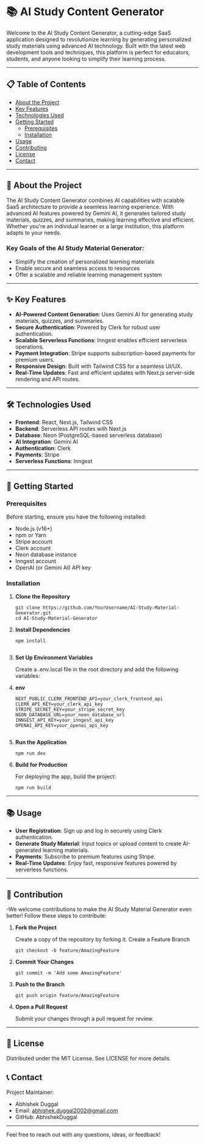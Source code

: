 
# 📚 AI Study Content Generator

Welcome to the AI Study Content Generator, a cutting-edge SaaS application designed to revolutionize learning by generating personalized study materials using advanced AI technology. Built with the latest web development tools and techniques, this platform is perfect for educators, students, and anyone looking to simplify their learning process.

---

## 📋 Table of Contents
- [About the Project](#about-the-project)
- [Key Features](#key-features)
- [Technologies Used](#technologies-used)
- [Getting Started](#getting-started)
  - [Prerequisites](#prerequisites)
  - [Installation](#installation)
- [Usage](#usage)
- [Contributing](#contributing)
- [License](#license)
- [Contact](#contact)

---

## 📝 About the Project

The AI Study Content Generator combines AI capabilities with scalable SaaS architecture to provide a seamless learning experience. With advanced AI features powered by Gemini AI, it generates tailored study materials, quizzes, and summaries, making learning effective and efficient. Whether you're an individual learner or a large institution, this platform adapts to your needs.

### Key Goals of the AI Study Material Generator:
- Simplify the creation of personalized learning materials
- Enable secure and seamless access to resources
- Offer a scalable and reliable learning management system

---

## ✨ Key Features

- **AI-Powered Content Generation**: Uses Gemini AI for generating study materials, quizzes, and summaries.
- **Secure Authentication**: Powered by Clerk for robust user authentication.
- **Scalable Serverless Functions**: Inngest enables efficient serverless operations.
- **Payment Integration**: Stripe supports subscription-based payments for premium users.
- **Responsive Design**: Built with Tailwind CSS for a seamless UI/UX.
- **Real-Time Updates**: Fast and efficient updates with Next.js server-side rendering and API routes.

---

## 🛠 Technologies Used

- **Frontend**: React, Next.js, Tailwind CSS
- **Backend**: Serverless API routes with Next.js
- **Database**: Neon (PostgreSQL-based serverless database)
- **AI Integration**: Gemini AI
- **Authentication**: Clerk
- **Payments**: Stripe
- **Serverless Functions**: Inngest

---

## 🚀 Getting Started

### Prerequisites

Before starting, ensure you have the following installed:

- Node.js (v16+)
- npm or Yarn
- Stripe account
- Clerk account
- Neon database instance
- Inngest account
- OpenAI (or Gemini AI) API key

### Installation

1. **Clone the Repository**
   
   ```
   git clone https://github.com/YourUsername/AI-Study-Material-Generator.git
   cd AI-Study-Material-Generator

2. **Install Dependencies**
   
   ```
   npm install
 
3. **Set Up Environment Variables**
   
   Create a .env.local file in the root directory and add the following variables:

5. **env**
   
    ```
    NEXT_PUBLIC_CLERK_FRONTEND_API=your_clerk_frontend_api
    CLERK_API_KEY=your_clerk_api_key
    STRIPE_SECRET_KEY=your_stripe_secret_key
    NEON_DATABASE_URL=your_neon_database_url
    INNGEST_API_KEY=your_inngest_api_key
    OPENAI_API_KEY=your_openai_api_key


6. **Run the Application**
   
    ```
    npm run dev
    ```

7. **Build for Production**
   
    For deploying the app, build the project:
    ```
    npm run build
    ```
---

## 📚 Usage
- **User Registration**: Sign up and log in securely using Clerk authentication.
- **Generate Study Material**: Input topics or upload content to create AI-generated learning materials.
- **Payments**: Subscribe to premium features using Stripe.
- **Real-Time Updates**: Enjoy fast, responsive features powered by serverless functions.

---

## 🤝 Contribution

-We welcome contributions to make the AI Study Material Generator even better! Follow these steps to contribute:

1. **Fork the Project**
   
    Create a copy of the repository by forking it.
    Create a Feature Branch
    ```
    git checkout -b feature/AmazingFeature

2. **Commit Your Changes**
   
    ```
    git commit -m 'Add some AmazingFeature'
    ```

3. **Push to the Branch**
   
    ```
    git push origin feature/AmazingFeature

4. **Open a Pull Request**

    Submit your changes through a pull request for review.

---

## 📜 License
Distributed under the MIT License. See LICENSE for more details.

## 📞 Contact
Project Maintainer:

- Abhishek Duggal
- Email: abhishek.duggal2002@gmail.com
- GitHub: AbhishekDuggal

---
Feel free to reach out with any questions, ideas, or feedback!
